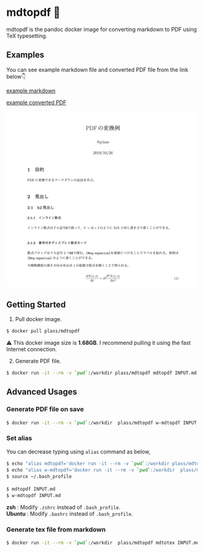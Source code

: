 # mdtopdf 🐳

mdtopdf is the pandoc docker image for converting markdown to PDF using TeX typesetting.

## Examples

You can see example markdown file and converted PDF file from the link below👇

[example markdown](examples/example.md)

[example converted PDF](examples/example.pdf)

![Top Image](top_image.png)

## Getting Started

1. Pull docker image.
```bash
$ docker pull plass/mdtopdf
```

⚠️ This docker image size is **1.68GB**. I recommend pulling it using the fast Internet connection.

2. Generate PDF file.
```bash
$ docker run -it --rm -v `pwd`:/workdir plass/mdtopdf mdtopdf INPUT.md
```

## Advanced Usages

### Generate PDF file on save

```bash
$ docker run -it --rm -v `pwd`:/workdir  plass/mdtopdf w-mdtopdf INPUT.md
```

### Set alias

You can decrease typing using `alias` command as below,

```bash
$ echo "alias mdtopdf='docker run -it --rm -v `pwd`:/workdir plass/mdtopdf mdtopdf'" >> ~/.bash_profile
$ echo "alias w-mdtopdf='docker run -it --rm -v `pwd`:/workdir  plass/mdtopdf  w-mdtopdf'" >> ~/.bash_profile
$ source ~/.bash_profile
 
$ mdtopdf INPUT.md
$ w-mdtopdf INPUT.md
```

**zsh** : Modify `.zshrc` instead of `.bash_profile`.  
**Ubuntu** : Modify `.bashrc` instead of `.bash_profile`.

### Generate tex file from markdown

```bash
$ docker run -it --rm -v `pwd`:/workdir  plass/mdtopdf mdtotex INPUT.md
```
